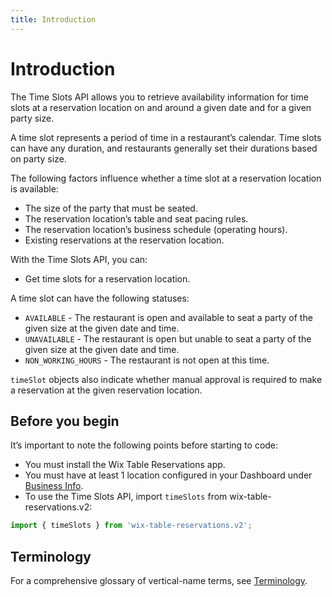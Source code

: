 ```yaml
---
title: Introduction
---
```


# Introduction

The Time Slots API allows you to retrieve availability information for time slots at a reservation location on and around a given date and for a given party size.

A time slot represents a period of time in a restaurant’s calendar. Time slots can have any duration, and restaurants generally set their durations based on party size.

The following factors influence whether a time slot at a reservation location is available:
* The size of the party that must be seated.
* The reservation location’s table and seat pacing rules.
* The reservation location’s business schedule (operating hours).
* Existing reservations at the reservation location.

With the Time Slots API, you can:
* Get time slots for a reservation location.

A time slot can have the following statuses:
* `AVAILABLE` - The restaurant is open and available to seat a party of the given size at the given date and time.
* `UNAVAILABLE` - The restaurant is open but unable to seat a party of the given size at the given date and time.
* `NON_WORKING_HOURS` - The restaurant is not open at this time.

`timeSlot` objects also indicate whether manual approval is required to make a reservation at the given reservation location.

## Before you begin
It’s important to note the following points before starting to code:
* You must install the Wix Table Reservations app.
* You must have at least 1 location configured in your Dashboard under [Business Info](https://www.wix.com/my-account/site-selector/?buttonText=Select%20Site&title=Select%20a%20Site&autoSelectOnSingleSite=true&actionUrl=https:%2F%2Fwww.wix.com%2Fdashboard%2F%7B%7BmetaSiteId%7D%7D%2Fbusiness-info).
* To use the Time Slots API, import `timeSlots` from wix-table-reservations.v2:

```js
import { timeSlots } from 'wix-table-reservations.v2';
```
## Terminology
For a comprehensive glossary of vertical-name terms, see [Terminology](https://www.wix.com/velo/reference/wix-table-reservations-v2/terminology).
